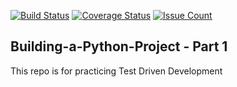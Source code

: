 [![Build Status](https://travis-ci.org/AndrewMlamba/Building-a-Python-Project.svg?branch=master)](https://travis-ci.org/AndrewMlamba/Building-a-Python-Project)
[![Coverage Status](https://coveralls.io/repos/github/AndrewMlamba/Building-a-Python-Project/badge.svg?branch=master)](https://coveralls.io/github/AndrewMlamba/Building-a-Python-Project?branch=master)
[![Issue Count](https://codeclimate.com/github/codeclimate/codeclimate/badges/issue_count.svg)](https://codeclimate.com/github/AndrewMlamba/Building-a-Python-Project)
## Building-a-Python-Project - Part 1

This repo is for practicing Test Driven Development